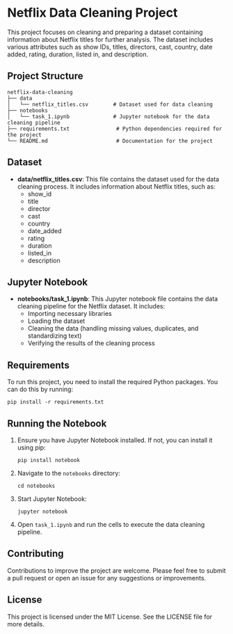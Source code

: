 # Netflix Data Cleaning Project

This project focuses on cleaning and preparing a dataset containing information about Netflix titles for further analysis. The dataset includes various attributes such as show IDs, titles, directors, cast, country, date added, rating, duration, listed in, and description.

## Project Structure

```
netflix-data-cleaning
├── data
│   └── netflix_titles.csv        # Dataset used for data cleaning
├── notebooks
│   └── task_1.ipynb              # Jupyter notebook for the data cleaning pipeline
├── requirements.txt               # Python dependencies required for the project
└── README.md                      # Documentation for the project
```

## Dataset

- **data/netflix_titles.csv**: This file contains the dataset used for the data cleaning process. It includes information about Netflix titles, such as:
  - show_id
  - title
  - director
  - cast
  - country
  - date_added
  - rating
  - duration
  - listed_in
  - description

## Jupyter Notebook

- **notebooks/task_1.ipynb**: This Jupyter notebook file contains the data cleaning pipeline for the Netflix dataset. It includes:
  - Importing necessary libraries
  - Loading the dataset
  - Cleaning the data (handling missing values, duplicates, and standardizing text)
  - Verifying the results of the cleaning process

## Requirements

To run this project, you need to install the required Python packages. You can do this by running:

```
pip install -r requirements.txt
```

## Running the Notebook

1. Ensure you have Jupyter Notebook installed. If not, you can install it using pip:

   ```
   pip install notebook
   ```

2. Navigate to the `notebooks` directory:

   ```
   cd notebooks
   ```

3. Start Jupyter Notebook:

   ```
   jupyter notebook
   ```

4. Open `task_1.ipynb` and run the cells to execute the data cleaning pipeline.

## Contributing

Contributions to improve the project are welcome. Please feel free to submit a pull request or open an issue for any suggestions or improvements.

## License

This project is licensed under the MIT License. See the LICENSE file for more details.